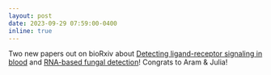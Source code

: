 ```yaml
---
layout: post
date: 2023-09-29 07:59:00-0400
inline: true
---
```


Two new papers out on bioRxiv about [Detecting ligand-receptor signaling in blood](https://www.biorxiv.org/content/10.1101/2023.09.25.559274v1) and [RNA-based fungal detection](https://www.biorxiv.org/content/10.1101/2023.09.26.559494v1)! Congrats to Aram & Julia!
